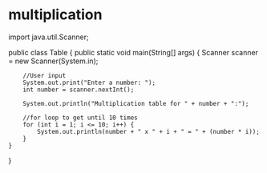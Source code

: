 # multiplication

import java.util.Scanner;

public class Table {
    public static void main(String[] args) {
        Scanner scanner = new Scanner(System.in);
        
        //User input
        System.out.print("Enter a number: ");
        int number = scanner.nextInt();

        System.out.println("Multiplication table for " + number + ":");
        
        //for loop to get until 10 times
        for (int i = 1; i <= 10; i++) {
            System.out.println(number + " x " + i + " = " + (number * i));
        }
    }
}






